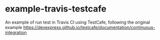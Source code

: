 # example-travis-testcafe
An example of run test in Travis CI using TestCafe, following the original example https://devexpress.github.io/testcafe/documentation/continuous-integration
